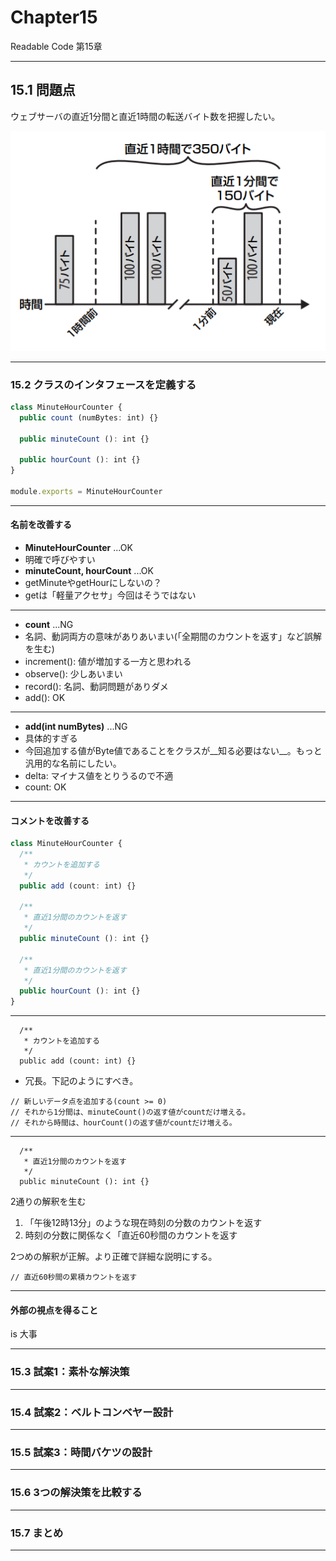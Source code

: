 # Chapter15
Readable Code 第15章

---

## 15.1 問題点

ウェブサーバの直近1分間と直近1時間の転送バイト数を把握したい。

![problem](/img/readable_code_problem.png)


---

### 15.2 クラスのインタフェースを定義する

```TypeScript
class MinuteHourCounter {
  public count (numBytes: int) {}

  public minuteCount (): int {}

  public hourCount (): int {}
}

module.exports = MinuteHourCounter
```

---

#### 名前を改善する

- __MinuteHourCounter__ ...OK
 - 明確で呼びやすい
- __minuteCount, hourCount__ ...OK
 - getMinuteやgetHourにしないの？
 - getは「軽量アクセサ」今回はそうではない

---

- __count__ ...NG
 - 名詞、動詞両方の意味がありあいまい(「全期間のカウントを返す」など誤解を生む)
 - increment(): 値が増加する一方と思われる
 - observe(): 少しあいまい
 - record(): 名詞、動詞問題がありダメ
 - add(): OK

---

- __add(int numBytes)__ ...NG
 - 具体的すぎる
 - 今回追加する値がByte値であることをクラスが__知る必要はない__。もっと汎用的な名前にしたい。
 - delta: マイナス値をとりうるので不適
 - count: OK

---

#### コメントを改善する

~~~TypeScript
class MinuteHourCounter {
  /**
   * カウントを追加する
   */
  public add (count: int) {}

  /**
   * 直近1分間のカウントを返す
   */
  public minuteCount (): int {}

  /**
   * 直近1分間のカウントを返す
   */
  public hourCount (): int {}
}
~~~

---

~~~
  /**
   * カウントを追加する
   */
  public add (count: int) {}
~~~
- 冗長。下記のようにすべき。

~~~
// 新しいデータ点を追加する(count >= 0)
// それから1分間は、minuteCount()の返す値がcountだけ増える。
// それから時間は、hourCount()の返す値がcountだけ増える。
~~~

---

~~~
  /**
   * 直近1分間のカウントを返す
   */
  public minuteCount (): int {}
~~~

2通りの解釈を生む
1. 「午後12時13分」のような現在時刻の分数のカウントを返す
1. 時刻の分数に関係なく「直近60秒間のカウントを返す

2つめの解釈が正解。より正確で詳細な説明にする。

~~~
// 直近60秒間の累積カウントを返す
~~~

---

#### 外部の視点を得ること

is 大事

---

### 15.3 試案1：素朴な解決策

---

### 15.4 試案2：ベルトコンベヤー設計

---

### 15.5 試案3：時間バケツの設計

---

### 15.6 3つの解決策を比較する

---

### 15.7 まとめ

---
